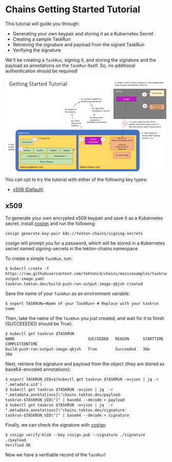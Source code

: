<!--
---
linkTitle: "Tutorial: Getting Started"
weight: 100
---
-->

# Chains Getting Started Tutorial

This tutorial will guide you through:

* Generating your own keypair and storing it as a Kubernetes Secret
* Creating a sample TaskRun
* Retrieving the signature and payload from the signed TaskRun
* Verifying the signature

We'll be creating a `TaskRun`, signing it, and storing the signature and the payload as annotations on the `TaskRun` itself.
So, no additional authentication should be required!

![getting-started-setup](./images/getting_started.png)

You can opt to try the tutorial with either of the following key types:

* [x509 (Default)](#x509)

## x509

To generate your own encrypted x509 keypair and save it as a Kubernetes secret, install [cosign](https://github.com/sigstore/cosign) and run the following:

```shell
cosign generate-key-pair k8s://tekton-chains/signing-secrets
```

cosign will prompt you for a password, which will be stored in a Kubernetes secret named signing-secrets in the tekton-chains namespace.

To create a simple `TaskRun`, run:

```shell
$ kubectl create -f https://raw.githubusercontent.com/tektoncd/chains/main/examples/taskruns/task-output-image.yaml
taskrun.tekton.dev/build-push-run-output-image-qbjvh created
```

Save the name of your `TaskRun` as an environment variable:

```shell
$ export TASKRUN=<Name of your TaskRun> # Replace with your taskrun name
```

Then, take the name of the `TaskRun` you just created, and wait for it to finish (SUCCEEEDED should be True).

```shell
$ kubectl get taskrun $TASKRUN
NAME                                SUCCEEDED   REASON      STARTTIME   COMPLETIONTIME
build-push-run-output-image-qbjvh   True        Succeeded   36m         36m    
```

Next, retrieve the signature and payload from the object (they are stored as base64-encoded annotations):

```shell
$ export TASKRUN_UID=$(kubectl get taskrun $TASKRUN -o=json | jq -r '.metadata.uid')
$ kubectl get taskrun $TASKRUN -o=json | jq  -r ".metadata.annotations[\"chains.tekton.dev/payload-taskrun-$TASKRUN_UID\"]" | base64 --decode > payload
$ kubectl get taskrun $TASKRUN -o=json | jq  -r ".metadata.annotations[\"chains.tekton.dev/signature-taskrun-$TASKRUN_UID\"]" | base64 --decode > signature
```

Finally, we can check the signature with [cosign](https://github.com/sigstore/cosign):

```shell
$ cosign verify-blob --key cosign.pub --signature ./signature ./payload 
Verified OK
```

Now we have a verifiable record of the `TaskRun`!
